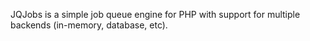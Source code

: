 JQJobs is a simple job queue engine for PHP with support for multiple backends (in-memory, database, etc).
